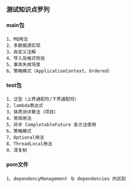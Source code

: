 ### **测试知识点罗列**
#### main包
```
1、MQ用法
2、多数据源实现
3、自定义注解
4、导入及格式校验
5、事务失效场景
6、策略模式（ApplicationContext、Ordered）
```

#### test包
```
1、泛型（上界通配符/下界通配符）
2、lambda表达式
3、体质测评算法（项目）
4、常规用法
5、异步 CompletableFuture 各方法使用
6、策略模式
7、Optional用法
8、ThreadLocal用法
9、深复制
```

#### pom文件
```
1、dependencyManagement 与 dependencies 的区别
```
